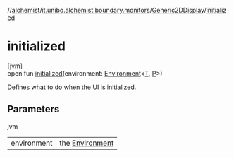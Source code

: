 //[alchemist](../../../index.md)/[it.unibo.alchemist.boundary.monitors](../index.md)/[Generic2DDisplay](index.md)/[initialized](initialized.md)

# initialized

[jvm]\
open fun [initialized](initialized.md)(environment: [Environment](../../it.unibo.alchemist.model.interfaces/-environment/index.md)<[T](../../it.unibo.alchemist.boundary.interfaces/-graphical2-d-output-monitor/index.md), [P](../../it.unibo.alchemist.boundary.wormhole.implementation/-wormhole-swing/index.md)>)

Defines what to do when the UI is initialized.

## Parameters

jvm

| | |
|---|---|
| environment | the [Environment](../../it.unibo.alchemist.model.interfaces/-environment/index.md) |
